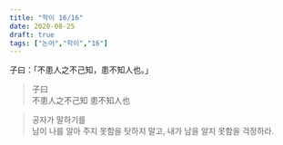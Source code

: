 ```yaml
---
title: "학이 16/16"
date: 2020-08-25
draft: true
tags: ["논어","학이","16"]
---
```


子曰：「不患人之不己知，患不知人也。」

> 子曰 </br>
> 不患人之不己知 患不知人也

> 공자가 말하기를 </br>
> 남이 나를 알아 주지 못함을 탓하지 말고, 
> 내가 남을 알지 못함을 걱정하라.
